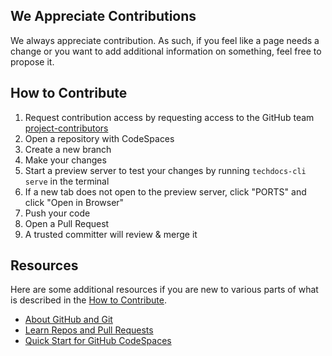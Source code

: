 ## We Appreciate Contributions

We always appreciate contribution.  As such, if you feel like a page needs a change or you want to add additional information on something, feel free to propose it.

## How to Contribute

1. Request contribution access by requesting access to the GitHub team [project-contributors](https://github.com/orgs/bayer-int/teams)
1. Open a repository with CodeSpaces
1. Create a new branch
1. Make your changes
1. Start a preview server to test your changes by running `techdocs-cli serve` in the terminal
1. If a new tab does not open to the preview server, click "PORTS" and click "Open in Browser"
1. Push your code
1. Open a Pull Request
1. A trusted committer will review & merge it

## Resources

Here are some additional resources if you are new to various parts of what is described in the [How to Contribute](#how-to-contribute).

- [About GitHub and Git](https://docs.github.com/en/get-started/start-your-journey/about-github-and-git)
- [Learn Repos and Pull Requests](https://docs.github.com/en/get-started/start-your-journey/hello-world)
- [Quick Start for GitHub CodeSpaces](https://docs.github.com/en/codespaces/getting-started/quickstart)